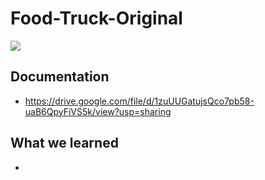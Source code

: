 # Food-Truck-Original


![](FoodTruck.gif)

## Documentation
* https://drive.google.com/file/d/1zuUUGatujsQco7pb58-uaB6QpyFiVS5k/view?usp=sharing

## What we learned

* 

